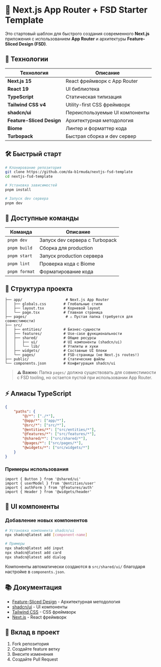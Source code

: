 # 🚀 Next.js App Router + FSD Starter Template

Это стартовый шаблон для быстрого создания современного **Next.js** приложения с использованием **App Router** и архитектуры **Feature-Sliced Design (FSD)**.

## 🚀 Технологии

| Технология                | Описание                       |
| ------------------------- | ------------------------------ |
| **Next.js 15**            | React фреймворк с App Router   |
| **React 19**              | UI библиотека                  |
| **TypeScript**            | Статическая типизация          |
| **Tailwind CSS v4**       | Utility-first CSS фреймворк    |
| **shadcn/ui**             | Переиспользуемые UI компоненты |
| **Feature-Sliced Design** | Архитектурная методология      |
| **Biome**                 | Линтер и форматтер кода        |
| **Turbopack**             | Быстрая сборка и dev сервер    |

## 🛠 Быстрый старт

```bash
# Клонирование репозитория
git clone https://github.com/da-b1rmuda/nextjs-fsd-template
cd nextjs-fsd-template

# Установка зависимостей
pnpm install

# Запуск dev сервера
pnpm dev
```

## 📝 Доступные команды

| Команда       | Описание                       |
| ------------- | ------------------------------ |
| `pnpm dev`    | Запуск dev сервера с Turbopack |
| `pnpm build`  | Сборка для production          |
| `pnpm start`  | Запуск production сервера      |
| `pnpm lint`   | Проверка кода с Biome          |
| `pnpm format` | Форматирование кода            |

## 📁 Структура проекта

```
├── app/                    # Next.js App Router
│   ├── globals.css        # Глобальные стили
│   ├── layout.tsx         # Корневой layout
│   └── page.tsx           # Главная страница
├── pages/                  # ⚠️ Пустая папка (требуется для совместимости)
├── src/
│   ├── entities/          # Бизнес-сущности
│   ├── features/          # Use-case функциональности
│   ├── shared/            # Общие ресурсы
│   │   ├── ui/            # UI компоненты (shadcn/ui)
│   │   └── lib/           # Утилиты и хуки
│   ├── widgets/           # Составные UI блоки
│   └── pages/             # FSD-страницы (не Next.js routes!)
├── public/                # Статические файлы
└── components.json        # Конфигурация shadcn/ui
```

> **⚠️ Важно:** Папка `pages/` должна существовать для совместимости с FSD tooling, но остается пустой при использовании App Router.

## ⚡ Алиасы TypeScript

```json
{
	"paths": {
		"@/*": ["./*"],
		"@app/*": ["app/*"],
		"@src/*": ["src/*"],
		"@entities/*": ["src/entities/*"],
		"@features/*": ["src/features/*"],
		"@shared/*": ["src/shared/*"],
		"@pages/*": ["src/pages/*"],
		"@widgets/*": ["src/widgets/*"]
	}
}
```

### Примеры использования

```tsx
import { Button } from '@shared/ui'
import { userModel } from '@entities/user'
import { authForm } from '@features/auth'
import { Header } from '@widgets/header'
```

## 🎨 UI компоненты

### Добавление новых компонентов

```bash
# Установка компонента shadcn/ui
npx shadcn@latest add [component-name]

# Примеры
npx shadcn@latest add input
npx shadcn@latest add card
npx shadcn@latest add dialog
```

Компоненты автоматически создаются в `src/shared/ui/` благодаря настройке в `components.json`.

## 📚 Документация

- [Feature-Sliced Design](https://feature-sliced.design/) - Архитектурная методология
- [shadcn/ui](https://ui.shadcn.com/) - UI компоненты
- [Tailwind CSS](https://tailwindcss.com/) - CSS фреймворк
- [Next.js](https://nextjs.org/) - React фреймворк

## 🤝 Вклад в проект

1. Fork репозитория
2. Создайте feature ветку
3. Внесите изменения
4. Создайте Pull Request
